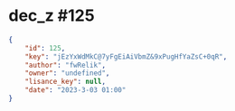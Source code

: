 
# dec_z #125
                
```JSON
{
    "id": 125,
    "key": "jEzYxWdMkC@7yFgEiAiVbmZ&9xPugHfYaZsC+0qR",
    "author": "fwRelik",
    "owner": "undefined",
    "lisance_key": null,
    "date": "2023-3-03 01:00"
}
```
    